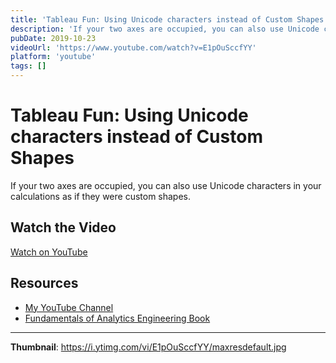 ```yaml
---
title: 'Tableau Fun: Using Unicode characters instead of Custom Shapes'
description: 'If your two axes are occupied, you can also use Unicode characters in your calculations as if they were custom shapes....'
pubDate: 2019-10-23
videoUrl: 'https://www.youtube.com/watch?v=E1pOuSccfYY'
platform: 'youtube'
tags: []
---
```


# Tableau Fun: Using Unicode characters instead of Custom Shapes

If your two axes are occupied, you can also use Unicode characters in your calculations as if they were custom shapes.

## Watch the Video

[Watch on YouTube](https://www.youtube.com/watch?v=E1pOuSccfYY)

## Resources

- [My YouTube Channel](https://www.youtube.com/juanalytics)
- [Fundamentals of Analytics Engineering Book](https://www.amazon.com/author/jmperafan)

---

**Thumbnail**: https://i.ytimg.com/vi/E1pOuSccfYY/maxresdefault.jpg
